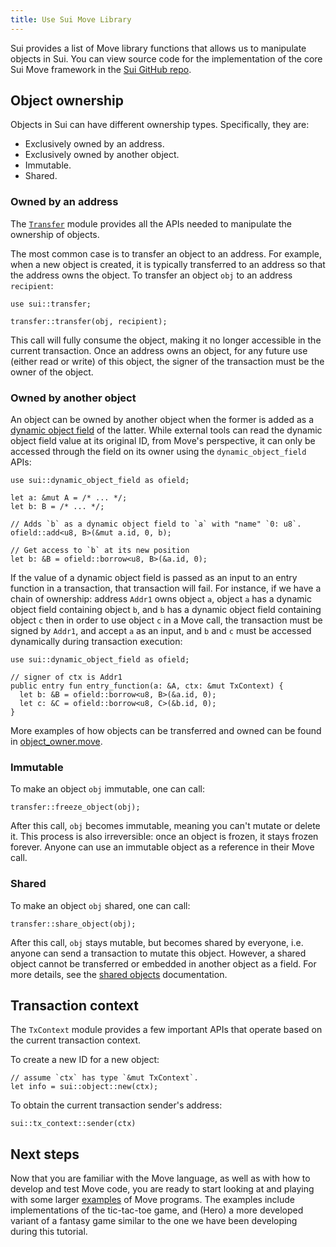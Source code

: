 ```yaml
---
title: Use Sui Move Library
---
```


Sui provides a list of Move library functions that allows us to manipulate objects in Sui.
You can view source code for the implementation of the core Sui Move framework in the [Sui GitHub repo](https://github.com/MystenLabs/sui/tree/main/crates/sui-framework/sources).

## Object ownership
Objects in Sui can have different ownership types. Specifically, they are:
- Exclusively owned by an address.
- Exclusively owned by another object.
- Immutable.
- Shared.

### Owned by an address
The [`Transfer`](https://github.com/MystenLabs/sui/blob/main/crates/sui-framework/sources/transfer.move) module provides all the APIs needed to manipulate the ownership of objects.

The most common case is to transfer an object to an address. For example, when a new object is created, it is typically transferred to an address so that the address owns the object. To transfer an object `obj` to an address `recipient`:
```
use sui::transfer;

transfer::transfer(obj, recipient);
```
This call will fully consume the object, making it no longer accessible in the current transaction.
Once an address owns an object, for any future use (either read or write) of this object, the signer of the transaction must be the owner of the object.

### Owned by another object

An object can be owned by another object when the former is added as a [dynamic object field](../programming-with-objects/ch5-dynamic-fields.md) of the latter. While external tools can read the dynamic object field value at its original ID, from Move's perspective, it can only be accessed through the field on its owner using the `dynamic_object_field` APIs:

```
use sui::dynamic_object_field as ofield;

let a: &mut A = /* ... */;
let b: B = /* ... */;

// Adds `b` as a dynamic object field to `a` with "name" `0: u8`.
ofield::add<u8, B>(&mut a.id, 0, b);

// Get access to `b` at its new position
let b: &B = ofield::borrow<u8, B>(&a.id, 0);
```

If the value of a dynamic object field is passed as an input to an entry function in a transaction, that transaction will fail. For instance, if we have a chain of ownership: address `Addr1` owns object `a`, object `a` has a dynamic object field containing object `b`, and `b` has a dynamic object field containing object `c` then in order to use object `c` in a Move call, the transaction must be signed by `Addr1`, and accept `a` as an input, and `b` and `c` must be accessed dynamically during transaction execution:

```
use sui::dynamic_object_field as ofield;

// signer of ctx is Addr1
public entry fun entry_function(a: &A, ctx: &mut TxContext) {
  let b: &B = ofield::borrow<u8, B>(&a.id, 0);
  let c: &C = ofield::borrow<u8, C>(&b.id, 0);
}
```

More examples of how objects can be transferred and owned can be found in
[object_owner.move](https://github.com/MystenLabs/sui/blob/main/crates/sui-core/src/unit_tests/data/object_owner/sources/object_owner.move).

### Immutable
To make an object `obj` immutable, one can call:
```
transfer::freeze_object(obj);
```

After this call, `obj` becomes immutable, meaning you can't mutate or delete it. This process is also irreversible: once an object is frozen, it stays frozen forever. Anyone can use an immutable object as a reference in their Move call.

### Shared
To make an object `obj` shared, one can call:
```
transfer::share_object(obj);
```

After this call, `obj` stays mutable, but becomes shared by everyone, i.e. anyone can send a transaction to mutate this object. However, a shared object cannot be transferred or embedded in another object as a field. For more details, see the [shared objects](../../learn/objects.md#shared) documentation.

## Transaction context
The `TxContext` module provides a few important APIs that operate based on the current transaction context.

To create a new ID for a new object:
```
// assume `ctx` has type `&mut TxContext`.
let info = sui::object::new(ctx);
```

To obtain the current transaction sender's address:
```
sui::tx_context::sender(ctx)
```

## Next steps
Now that you are familiar with the Move language, as well as with how
to develop and test Move code, you are ready to start looking at and
playing with some larger
[examples](../../explore/examples.md) of Move
programs. The examples include implementations of the tic-tac-toe game, and (Hero) a more
developed variant of a fantasy game similar to the one we have been
developing during this tutorial.
